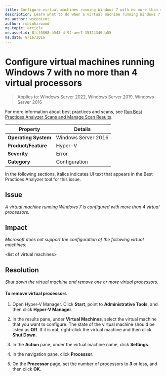 ```yaml
---
title: Configure virtual machines running Windows 7 with no more than 4 virtual processors
description: Learn what to do when a virtual machine running Windows 7 is configured with more than 4 virtual processors.
ms.author: wscontent
author: robinharwood
ms.topic: article
ms.assetid: 8fcf0868-b543-4f94-aee7-35324346da55
ms.date: 8/16/2016
---
```

# Configure virtual machines running Windows 7 with no more than 4 virtual processors

>Applies to: Windows Server 2022, Windows Server 2019, Windows Server 2016

For more information about best practices and scans, see [Run Best Practices Analyzer Scans and Manage Scan Results](/previous-versions/windows/it-pro/windows-server-2012-R2-and-2012/hh831400(v=ws.11)).

|Property|Details|
|-|-|
|**Operating System**|Windows Server 2016|
|**Product/Feature**|Hyper-V|
|**Severity**|Error|
|**Category**|Configuration|

In the following sections, italics indicates UI text that appears in the Best Practices Analyzer tool for this issue.

## **Issue**
*A virtual machine running Windows 7 is configured with more than 4 virtual processors.*

## **Impact**
*Microsoft does not support the configuration of the following virtual machines:*

\<list of virtual machines>

## **Resolution**
*Shut down the virtual machine and remove one or more virtual processors.*

#### To remove virtual processors

1.  Open Hyper-V Manager. Click **Start**, point to **Administrative Tools**, and then click **Hyper-V Manager**.

2.  In the results pane, under **Virtual Machines**, select the virtual machine that you want to configure. The state of the virtual machine should be listed as **Off**. If it is not, right-click the virtual machine and then click **Shut Down**.

3.  In the **Action** pane, under the virtual machine name, click **Settings**.

4.  In the navigation pane, click **Processor**.

5.  On the **Processor** page, set the number of processors to **3** or less, and then click **OK**.
